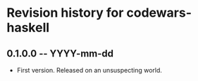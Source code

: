 # Revision history for codewars-haskell

## 0.1.0.0 -- YYYY-mm-dd

* First version. Released on an unsuspecting world.
